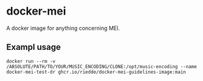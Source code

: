 # docker-mei

A docker image for anything concerning MEI.

## Exampl usage

```docker run --rm -v /ABSOLUTE/PATH/TO/YOUR/MUSIC_ENCODING/CLONE:/opt/music-encoding --name docker-mei-test-dr ghcr.io/riedde/docker-mei-guidelines-image:main```
